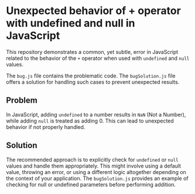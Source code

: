 # Unexpected behavior of + operator with undefined and null in JavaScript

This repository demonstrates a common, yet subtle, error in JavaScript related to the behavior of the `+` operator when used with `undefined` and `null` values.

The `bug.js` file contains the problematic code.  The `bugSolution.js` file offers a solution for handling such cases to prevent unexpected results.

## Problem

In JavaScript, adding `undefined` to a number results in `NaN` (Not a Number), while adding `null` is treated as adding 0. This can lead to unexpected behavior if not properly handled.

## Solution

The recommended approach is to explicitly check for `undefined` or `null` values and handle them appropriately.  This might involve using a default value, throwing an error, or using a different logic altogether depending on the context of your application.  The `bugSolution.js` provides an example of checking for null or undefined parameters before performing addition.